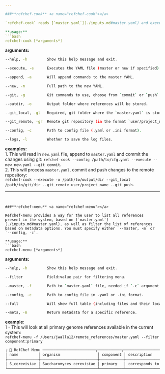 ```yaml
---

###**refchef-cook** <a name="refchef-cook"></a> 

`refchef-cook` reads [`master.yaml`](./inputs.md#master.yaml) and executes the commands that will retrieve and/or process the references, indices, or annotations.

**usage:**
```bash
refchef-cook [*arguments*]
```
**arguments:**
```bash
--help, -h         Show this help message and exit. 

--execute, -e      Executes the YAML file (master or new if specified).  

--append, -a       Will append commands to the master YAML.

--new, -n          Full path to the new YAML.      

--git, -g          Git commands to use, choose from `commit` or `push`.

--outdir, -o       Output folder where references will be stored. 

--git_local, -gl   Required, git folder where the `master.yaml` is stored.  

--git_remote, -gr  Remote git repository (in the format `user/project_name`). 

--config, -c       Path to config file (.yaml or .ini format).     

--logs, -l         Whether to save the log files.    
```
**examples:**       
    1. This will read in `new.yaml` file, append to `master.yaml` and commit the changes using git: 
`refchef-cook --config /path/to/cfg.yaml --execute --new new.yaml --git commit`.   
    2. This will process `master.yaml`, commit and push changes to the remote repository:    
`refchef-cook --execute -o /path/to/output/dir --git_local /path/to/git/dir --git_remote user/project_name --git push`.   

---
```


###**refchef-menu** <a name="refchef-menu"></a> 

Refchef-menu provides a way for the user to list all references present in the system, based on [`master.yaml`](./inputs.md#master.yaml), as well as filter the list of references based on metadata options. You must specify either `--master, -m` or `--config, -c`. 

**usage:**
```bash   
refchef-menu [*arguments*]
```
**arguments:**
```bash         
--help, -h         Show this help message and exit. 

--filter           Field:value pair for filtering menu.    

--master, -f       Path to `master.yaml` file, needed if `-c` argument unused.    

--config, -c       Path to config file in .yaml or .ini format.    

--full             Will show full table (including files and their locations).    

--meta, -m         Return metadata for a specific reference.     
```
**example:**     
  1 - This will look at all primary genome references available in the current system:     
`refchef-menu -f /Users/jwalla12/remote_references/master.yaml --filter component:primary`
```bash
┌ 🐶 RefChef Menu ────────────────────────┬───────────┬───────────────────────────────────────────┬──────────────────────────────────────┐
│ name         │ organism                 │ component │ description                               │ uuid                                 │
├──────────────┼──────────────────────────┼───────────┼───────────────────────────────────────────┼──────────────────────────────────────┤
│ S_cerevisiae │ Saccharomyces cerevisiae │ primary   │ corresponds to ganbank id GCA_000146045.2 │ dff337a6-9a1d-3313-8ced-dc6f3bfc9689 │
└──────────────┴──────────────────────────┴───────────┴───────────────────────────────────────────┴──────────────────────────────────────┘
```

